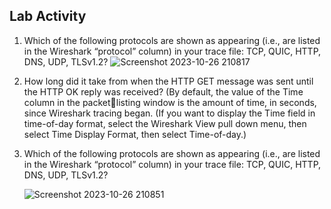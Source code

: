 
## Lab Activity
1. Which of the following protocols are shown as appearing (i.e., are listed in the Wireshark “protocol” column) in your trace file: TCP, QUIC, HTTP, DNS, UDP, TLSv1.2?
![Screenshot 2023-10-26 210817](https://github.com/ramzyizza/Computer-System-and-Networking-Lab/assets/89899122/1e80f56b-566c-43bd-a9d8-05949be84d3b)

2. How long did it take from when the HTTP GET message was sent until the HTTP OK reply was received? (By default, the value of the Time column in the packetlisting window is the amount of time, in seconds, since Wireshark tracing began. (If you want to display the Time field in time-of-day format, select the Wireshark View pull down menu, then select Time Display Format, then select Time-of-day.)

3.  Which of the following protocols are shown as appearing (i.e., are listed in the Wireshark “protocol” column) in your trace file: TCP, QUIC, HTTP, DNS, UDP, TLSv1.2?

	![Screenshot 2023-10-26 210851](https://github.com/ramzyizza/Computer-System-and-Networking-Lab/assets/89899122/3d3d81fc-b2ac-4904-a648-d6c7d5c41bfb)
